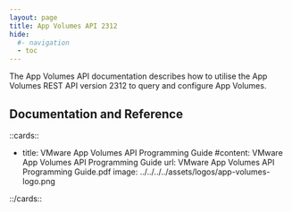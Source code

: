 ```yaml
---
layout: page
title: App Volumes API 2312
hide:
  #- navigation
  - toc
---
```


The App Volumes API documentation describes how to utilise the App Volumes REST API version 2312 to query and configure App Volumes.

## Documentation and Reference

::cards::

- title: VMware App Volumes API Programming Guide
 #content: VMware App Volumes API Programming Guide
  url: VMware App Volumes API Programming Guide.pdf
  image: ../../../../assets/logos/app-volumes-logo.png

::/cards::

<swagger-ui src="swagger.json"/>
